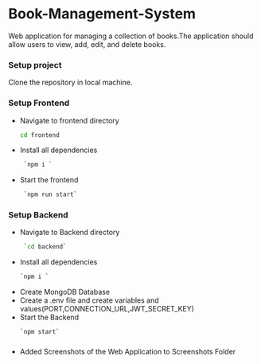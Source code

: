 # Book-Management-System
Web application for managing a collection of books.The application should allow users to view, add, edit, and delete books.

### Setup project
Clone the repository in local machine.

### Setup Frontend
- Navigate to frontend directory
   ```bash
   cd frontend
  
- Install all dependencies 
   ```bash
    `npm i `
- Start the frontend
   ```bash
    `npm run start`

### Setup Backend
- Navigate to Backend directory
   ```bash
    `cd backend`
- Install all dependencies
    ```bash
    `npm i `
- Create MongoDB Database 
- Create a .env file and create variables and values(PORT,CONNECTION_URL,JWT_SECRET_KEY)
- Start the Backend
    ```bash
    `npm start`

### 
- Added Screenshots of the Web Application to Screenshots Folder